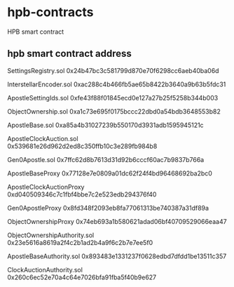 # hpb-contracts
HPB smart contract

## hpb smart contract address

SettingsRegistry.sol
0x24b47bc3c581799d870e70f6298cc6aeb40ba06d

InterstellarEncoder.sol
0xac288c4b466fb5ae65b8422b3640a9b63b5fdc31

ApostleSettingIds.sol
0xfe43f88f01845ecd0e127a27b25f5258b344b003

ObjectOwnership.sol
0xa1c73e695f0175bccc22dbd0a54bdb3648553b82

ApostleBase.sol
0xa85a4b31027239b550170d3931adb1595945121c

ApostleClockAuction.sol
0x539681e26d962d2ed8c350ffb10c3e289fb984b8

Gen0Apostle.sol
0x7ffc62d8b7613d31d92b6cccf60ac7b9837b766a

ApostleBaseProxy
0x77128e7e0809a01dc62f24f4bd96468692ba2bc0

ApostleClockAuctionProxy
0xd040509346c7c1fbf4bbe7c2e523edb294376f40

Gen0ApostleProxy
0x8fd348f2093eb8fa77061313be740387a31df89a

ObjectOwnershipProxy
0x74eb693a1b580621adad06bf40709529066eaa47

ObjectOwnershipAuthority.sol
0x23e5616a8619a2f4c2b1ad2b4a9f6c2b7e7ee5f0

ApostleBaseAuthority.sol
0x893483e1331237f0628edbd7dfdd1be13511c357

ClockAuctionAuthority.sol
0x260c6ec52e70a4c64e7026bfa91fba5f40b9e627
